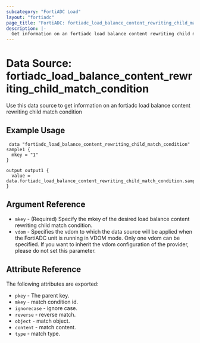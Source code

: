 ```yaml
---
subcategory: "FortiADC Load"
layout: "fortiadc"
page_title: "FortiADC: fortiadc_load_balance_content_rewriting_child_match_condition"
description: |-
  Get information on an fortiadc load balance content rewriting child match condition
---
```


# Data Source: fortiadc_load_balance_content_rewriting_child_match_condition
Use this data source to get information on an fortiadc load balance content rewriting child match condition

## Example Usage

```hcl
 data "fortiadc_load_balance_content_rewriting_child_match_condition" sample1 {
  mkey = "1"
}

output output1 {
  value = data.fortiadc_load_balance_content_rewriting_child_match_condition.sample1
}
```

## Argument Reference
* `mkey` - (Required) Specify the mkey of the desired  load balance content rewriting child match condition.
* `vdom` - Specifies the vdom to which the data source will be applied when the FortiADC unit is running in VDOM mode. Only one vdom can be specified. If you want to inherit the vdom configuration of the provider, please do not set this parameter.


## Attribute Reference

The following attributes are exported:

* `pkey` - The parent key.
* `mkey` - match condition id.
* `ignorecase` - ignore case. 
* `reverse` - reverse match. 
* `object` - match object. 
* `content` - match content. 
* `type` - match type. 


